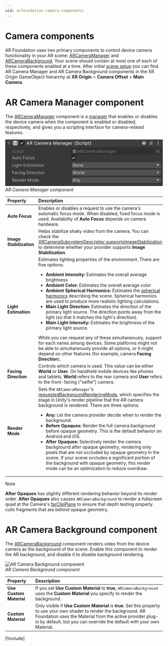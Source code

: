 ```yaml
---
uid: arfoundation-camera-components
---
```

# Camera components

AR Foundation uses two primary components to control device camera functionality in your AR scene: [ARCameraManager](xref:UnityEngine.XR.ARFoundation.ARCameraManager) and [ARCameraBackground](xref:UnityEngine.XR.ARFoundation.ARCameraBackground). Your scene should contain at most one of each of these components enabled at a time. After initial [scene setup](xref:arfoundation-scene-setup) you can find AR Camera Manager and AR Camera Background components in the XR Origin GameObject hierarchy at **XR Origin** > **Camera Offset** > **Main Camera**.

# AR Camera Manager component

The [ARCameraManager](xref:UnityEngine.XR.ARFoundation.ARCameraManager) component is a [manager](xref:arfoundation-managers) that enables or disables the device camera when the component is enabled or disabled, respectively, and gives you a scripting interface for camera-related features.

![AR Camera Manager component](../../images/ar-camera-manager.png)<br/>*AR Camera Manager component*

| Property                          | Description |
|:----------------------------------| :---------- |
| **Auto Focus**                    | Enables or disables a request to use the camera's automatic focus mode. When disabled, fixed focus mode is used. Availability of **Auto Focus** depends on camera hardware. |
| **Image Stabilization**           | Helps stabilize shaky video from the camera. You can check the [XRCameraSubsystemDescriptor.supportsImageStabilization](xref:UnityEngine.XR.ARSubsystems.XRCameraSubsystemDescriptor.supportsImageStabilization) to determine whether your provider supports **Image Stabilization**. |
| **Light Estimation**              | Estimates lighting properties of the environment. There are five options: <ul><li><strong>Ambient Intensity:</strong> Estimates the overall average brightness</li><li><strong>Ambient Color:</strong> Estimates the overall average color</li><li><strong>Ambient Spherical Harmonics:</strong> Estimates the [spherical harmonics](https://en.wikipedia.org/wiki/Spherical_harmonic_lighting) describing the scene. Spherical harmonics are used to produce more realistic lighting calculations.</li><li><strong>Main Light Direction:</strong> Estimates the direction of the primary light source. The direction points away from the light (so that it matches the light's direction).</li><li><strong>Main Light Intensity:</strong> Estimates the brightness of the primary light source.</li></ul>While you can request any of these simultaneously, support for each varies among devices. Some platforms might not be able to simultaneously provide all options, or it might depend on other features (for example, camera <strong>Facing Direction</strong>). |
| **Facing Direction**              | Controls which camera is used. This value can be either **World** or **User**. On handheld mobile devices like phones and tablets, **World** refers to the rear camera and **User** refers to the front-facing ("selfie") camera. |
| **Render Mode**                   | Sets the `ARCameraManager`'s [requestedBackgroundRenderingMode](xref:UnityEngine.XR.ARFoundation.ARCameraManager.requestedBackgroundRenderingMode), which specifies the stage in Unity's render pipeline that the AR camera background is rendered. There are three options:<ul><li><strong>Any:</strong> Let the camera provider decide when to render the background.</li><li><strong>Before Opaques:</strong> Render the full camera background before opaque geometry. This is the default behavior on Android and iOS.</li><li><strong>After Opaques:</strong> Selectively render the camera background after opaque geometry, rendering only pixels that are not occluded by opaque geometry in the scene. If your scene occludes a significant portion of the background with opaque geometry, this render mode can be an optimization to reduce overdraw.</li></ul> |

> [!NOTE]
> <strong>After Opaques</strong> has slightly different rendering behavior beyond its render order. <strong>After Opaques</strong> also causes `ARCameraBackground` to render a fullscreen quad at the Camera's [farClipPlane](xref:UnityEngine.Camera.farClipPlane) to ensure that depth testing properly culls fragments that are behind opaque geometry.

# AR Camera Background component

The [ARCameraBackground](xref:UnityEngine.XR.ARFoundation.ARCameraBackground) component renders video from the device camera as the background of the scene. Enable this component to render the AR background, and disable it to disable background rendering.

![AR Camera Background component](../../images/ar-camera-background.png)<br/>*AR Camera Background component*

| Property | Description |
| :------- | :---------- |
| **Use Custom Material** | If you set **Use Custom Material** to **true**, `ARCameraBackground` uses the **Custom Material** you specify to render the background. |
| **Custom Material** | Only visible if **Use Custom Material** is **true**. Set this property to use your own shader to render the background. AR Foundation uses the Material from the active provider plug-in by default, but you can override the default with your own Material. |

[!include[](../../snippets/apple-arkit-trademark.md)]
